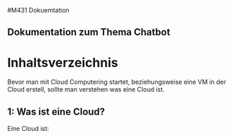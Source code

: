 #M431 Dokuemtation 

## Dokumentation zum Thema Chatbot 

# Inhaltsverzeichnis



Bevor man mit Cloud Computering startet, beziehungsweise eine VM in der Cloud erstell, sollte man verstehen was eine Cloud ist. 

## 1: Was ist eine Cloud? 
Eine Cloud ist: